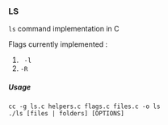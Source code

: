### LS

`ls` command implementation in C

Flags currently implemented :
1. ` -l`
2. `-R`

##### Usage 

```console
cc -g ls.c helpers.c flags.c files.c -o ls
./ls [files | folders] [OPTIONS]
```

